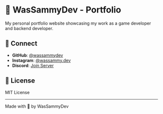 # 🚀 WasSammyDev - Portfolio

My personal portfolio website showcasing my work as a game developer and backend developer.

## 📱 Connect

-   **GitHub**: [@wassammydev](https://github.com/wassammydev)
-   **Instagram**: [@wassammy.dev](https://www.instagram.com/wassammy.dev/)
-   **Discord**: [Join Server](https://discord.gg/aMP5HCxxV3)

## 📝 License

MIT License

---

Made with 💙 by WasSammyDev
